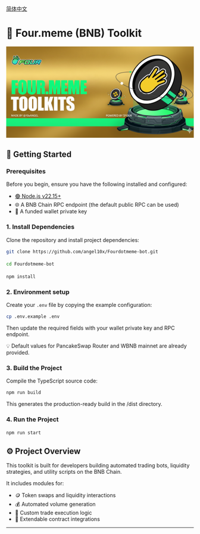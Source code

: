 [简体中文](./Readme.cn.md)

# 🧰 Four.meme (BNB) Toolkit

![](./banner.png)

## 🚀 Getting Started

### Prerequisites
Before you begin, ensure you have the following installed and configured:
- [🟢 Node.js v22.15+](https://nodejs.org/en/download)
- 🌐 A BNB Chain RPC endpoint (the default public RPC can be used)
- 🔑 A funded wallet private key

### 1. Install Dependencies
Clone the repository and install project dependencies:
```bash
git clone https://github.com/angel10x/Fourdotmeme-bot.git

cd Fourdotmeme-bot

npm install
```

### 2. Environment setup
Create your `.env` file by copying the example configuration:
```bash
cp .env.example .env
```
Then update the required fields with your wallet private key and RPC endpoint.

  💡 Default values for PancakeSwap Router and WBNB mainnet are already provided.

### 3. Build the Project
Compile the TypeScript source code:
```bash
npm run build
```
This generates the production-ready build in the /dist directory.

### 4. Run the Project
```bash
npm run start
```

## ⚙️ Project Overview
This toolkit is built for developers building automated trading bots, liquidity strategies, and utility scripts on the BNB Chain.

It includes modules for:
- 🪙 Token swaps and liquidity interactions
- 💰 Automated volume generation
- 🔄 Custom trade execution logic
- 🧩 Extendable contract integrations

---
